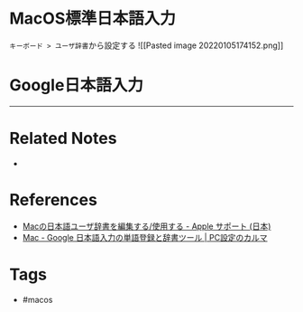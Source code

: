 # MacOS標準日本語入力
`キーボード > ユーザ辞書`から設定する
![[Pasted image 20220105174152.png]]

# Google日本語入力



---
# Related Notes
- 

# References
- [Macの日本語ユーザ辞書を編集する/使用する - Apple サポート (日本)](https://support.apple.com/ja-jp/guide/japanese-input-method/jpim10228/mac)
- [Mac - Google 日本語入力の単語登録と辞書ツール | PC設定のカルマ](https://pc-karuma.net/mac-google-japanese-input-dictionary/)

# Tags
- #macos 